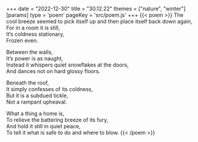 +++
date = "2022-12-30"
title = "30.12.22"
themes = ["nature", "winter"]
[params]
  type = 'poem'
  pageKey = 'src/poem.js'
+++
{{< poem >}}
The cool breeze seemed to pick itself up and then place itself back down again,  
For in a room it is still,  
It’s coldness stationary,  
Frozen even.  
  
Between the walls,  
It’s power is as naught,  
Instead it whispers quiet snowflakes at the doors,  
And dances not on hard glossy floors.  
  
Beneath the roof,  
It simply confesses of its coldness,  
But it is a subdued tickle,  
Not a rampant upheaval.  
  
What a thing a home is,  
To relieve the battering breeze of its fury,  
And hold it still in quiet peace,  
To tell it what is safe to do and where to blow.
{{< /poem >}}